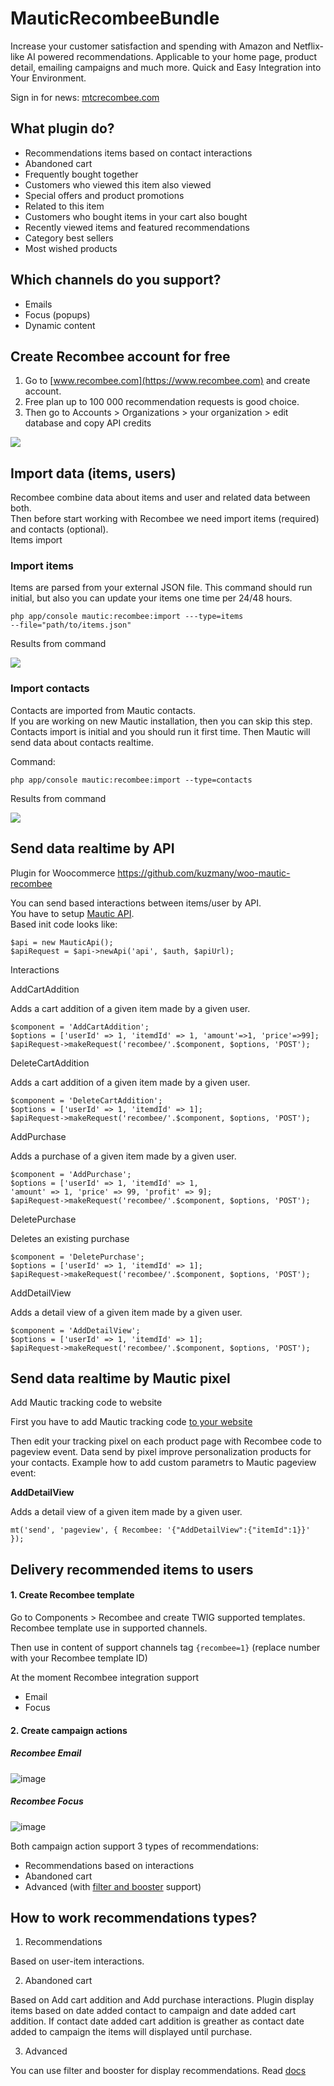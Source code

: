 # MauticRecombeeBundle

Increase your customer satisfaction and spending with Amazon and Netflix-like AI powered recommendations. Applicable to your home page, product detail, emailing campaigns and much more. Quick and Easy Integration into Your Environment.

Sign in for news: [mtcrecombee.com](https://mtcrecombee.com/)

## What plugin do?

- Recommendations items based on contact interactions
- Abandoned cart
- Frequently bought together
- Customers who viewed this item also viewed
- Special offers and product promotions
- Related to this item
- Customers who bought items in your cart also bought
- Recently viewed items and featured recommendations
- Category best sellers
- Most wished products

## Which channels do you support?

- Emails
- Focus (popups)
- Dynamic content

## Create Recombee account for free

1. Go to  [www.recombee.com](https://www.recombee.com)  and create account.  
2. Free plan up to 100 000 recommendation requests is good choice.  
3. Then go to Accounts > Organizations > your organization > edit database and copy API credits

![](https://docs.mtcextendee.com/assets/images/image03.jpg?v13024233387251)

## Import data (items, users)

Recombee combine data about items and user and related data between both.  
Then before start working with Recombee we need import items (required) and contacts (optional).  
Items import

### Import items

Items are parsed from your external JSON file. This command should run initial, but also you can update your items one time per 24/48 hours.

`php app/console mautic:recombee:import ---type=items`  
`--file="path/to/items.json"`

Results from command

![](https://docs.mtcextendee.com/assets/images/image02.jpg?v13024233387251)

### Import contacts

Contacts are imported from Mautic contacts.  
If you are working on new Mautic installation, then you can skip this step. Contacts import is initial and you should run it first time. Then Mautic will send data about contacts realtime.  
  
Command:

`php app/console mautic:recombee:import --type=contacts`

Results from command

![](https://docs.mtcextendee.com/assets/images/image01.jpg?v13024233387251)

## Send data realtime by API

Plugin for Woocommerce https://github.com/kuzmany/woo-mautic-recombee

You can send based interactions between items/user by API.  
You have to setup  [Mautic API](https://github.com/mautic/api-library).  
Based init code looks like:

`$api = new MauticApi();`  
`$apiRequest = $api->newApi('api', $auth, $apiUrl);`

Interactions

AddCartAddition

Adds a cart addition of a given item made by a given user.

`$component = 'AddCartAddition';`  
`$options = ['userId' => 1, 'itemdId' => 1, 'amount'=>1, 'price'=>99];`  
`$apiRequest->makeRequest('recombee/'.$component, $options, 'POST');`

DeleteCartAddition

Adds a cart addition of a given item made by a given user.

`$component = 'DeleteCartAddition';`  
`$options = ['userId' => 1, 'itemdId' => 1];`  
`$apiRequest->makeRequest('recombee/'.$component, $options, 'POST');`

AddPurchase

Adds a purchase of a given item made by a given user.

`$component = 'AddPurchase';`  
`$options = ['userId' => 1, 'itemdId' => 1,`  
`'amount' => 1, 'price' => 99, 'profit' => 9];`  
`$apiRequest->makeRequest('recombee/'.$component, $options, 'POST');`

DeletePurchase

Deletes an existing purchase

`$component = 'DeletePurchase';`  
`$options = ['userId' => 1, 'itemdId' => 1];`  
`$apiRequest->makeRequest('recombee/'.$component, $options, 'POST');`

AddDetailView

Adds a detail view of a given item made by a given user.

`$component = 'AddDetailView';`  
`$options = ['userId' => 1, 'itemdId' => 1];`  
`$apiRequest->makeRequest('recombee/'.$component, $options, 'POST');`

## Send data realtime by Mautic pixel

Add Mautic tracking code to website

First you have to add Mautic tracking code  [to your website](https://www.mautic.org/docs/en/contacts/contact_monitoring.html#javascript-js-tracking)

Then edit your tracking pixel on each product page with Recombee code to pageview event. Data send by pixel improve personalization products for your contacts. Example how to add custom parametrs to Mautic pageview event:

**AddDetailView**

Adds a detail view of a given item made by a given user.

`mt('send', 'pageview', { Recombee: '{"AddDetailView":{"itemId":1}}' });`

## Delivery recommended items to users

#### 1. Create Recombee template
 
Go to Components > Recombee and create TWIG supported templates. Recombee template use in supported channels. 

Then use in content of support channels tag `{recombee=1}` (replace number with your Recombee template ID)

At the moment Recombee integration support 

- Email
- Focus


#### 2. Create campaign actions

##### Recombee Email

![image](https://user-images.githubusercontent.com/462477/42328412-77398ed8-806e-11e8-9b93-f1137b455120.png)

##### Recombee Focus

![image](https://user-images.githubusercontent.com/462477/42328482-a2630f26-806e-11e8-8877-57b35169cddc.png)
 
 Both campaign action support 3 types of recommendations:
 
 - Recommendations based on interactions
 - Abandoned cart
 - Advanced (with [filter and booster](https://docs.recombee.com/reql_filtering_and_boosting.html) support) 
 
 ## How to work recommendations types?
 
 1. Recommendations
 
Based on user-item interactions.
 
 2. Abandoned cart
 
 Based on Add cart addition and Add purchase interactions.  Plugin display items based on date added contact to campaign and date added cart addition.  If contact date added cart addition is greather as contact date added to campaign the items  will displayed until purchase. 
 
 3. Advanced
 
 You can use filter and booster for display recommendations. Read [docs](https://docs.recombee.com/reql_filtering_and_boosting.html)
